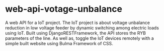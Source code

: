# web-api-votage-unbalance

A web API for a IoT project. The IoT project is about voltage unbalance reduction in low voltage feeder by dynamic switching among electric loads using IoT. Built using DjangoRESTFramework, the API stores the RYB parameters of the line. As well as, toggle the IoT devices remotely with a simple built website using Bulma Framework of CSS.

